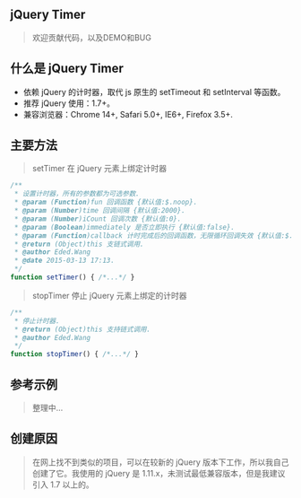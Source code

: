 ## jQuery Timer

> 欢迎贡献代码，以及DEMO和BUG

## 什么是 jQuery Timer

- 依赖 jQuery 的计时器，取代 js 原生的 setTimeout 和 setInterval 等函数。
- 推荐 jQuery 使用：1.7+。
- 兼容浏览器：Chrome 14+, Safari 5.0+, IE6+, Firefox 3.5+.

## 主要方法

> setTimer 在 jQuery 元素上绑定计时器

```javascript
/**
 * 设置计时器，所有的参数都为可选参数.
 * @param (Function)fun 回调函数 {默认值:$.noop}.
 * @param (Number)time 回调间隔 {默认值:2000}.
 * @param (Number)iCount 回调次数 {默认值:0}.
 * @param (Boolean)immediately 是否立即执行 {默认值:false}.
 * @param (Function)callback 计时完成后的回调函数，无限循环回调失效 {默认值:$.noop}.
 * @return (Object)this 支链式调用.
 * @author Eded.Wang
 * @date 2015-03-13 17:13.
 */
function setTimer() { /*...*/ }
```

> stopTimer 停止 jQuery 元素上绑定的计时器

```javascript
/**
 * 停止计时器.
 * @return (Object)this 支持链式调用.
 * @author Eded.Wang
 */
function stopTimer() { /*...*/ }
```

## 参考示例

> 整理中…

## 创建原因

> 在网上找不到类似的项目，可以在较新的 jQuery 版本下工作，所以我自己创建了它。我使用的 jQuery 是 1.11.x，未测试最低兼容版本，但是我建议引入 1.7 以上的。